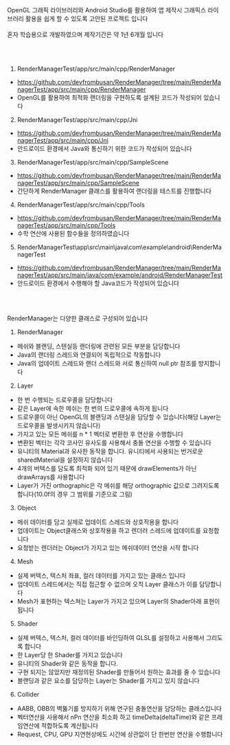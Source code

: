 OpenGL 그래픽 라이브러리와 Android Studio를 활용하여 앱 제작시 그래픽스 라이브러리 활용을 쉽게 할 수 있도록 고안된 프로젝트 입니다
<br/>
<br/>
혼자 학습용으로 개발하였으며 제작기간은 약 1년 6개월 입니다

<br/>
<br/>

1. RenderManagerTest/app/src/main/cpp/RenderManager
- https://github.com/devfrombusan/RenderManager/tree/main/RenderManagerTest/app/src/main/cpp/RenderManager
- OpenGL를 활용하여 최적화 랜더링을 구현하도록 설계된 코드가 작성되어 있습니다

2. RenderManagerTest/app/src/main/cpp/Jni
- https://github.com/devfrombusan/RenderManager/tree/main/RenderManagerTest/app/src/main/cpp/Jni
- 안드로이드 환경에서 Java와 통신하기 위한 코드가 작성되어 있습니다

3. RenderManagerTest/app/src/main/cpp/SampleScene
- https://github.com/devfrombusan/RenderManager/tree/main/RenderManagerTest/app/src/main/cpp/SampleScene
- 간단하게 RenderManager 클래스를 활용하여 랜더링을 테스트를 진행합니다

4. RenderManagerTest/app/src/main/cpp/Tools
- https://github.com/devfrombusan/RenderManager/tree/main/RenderManagerTest/app/src/main/cpp/Tools
- 수학 연산에 사용된 함수들을 정의하였습니다

5. RenderManagerTest\app\src\main\java\com\example\android\RenderManagerTest
- https://github.com/devfrombusan/RenderManager/tree/main/RenderManagerTest/app/src/main/java/com/example/android/RenderManagerTest
- 안드로이드 환경에서 수행해야 할 Java코드가 작성되어 있습니다


<br/>
<br/>

RenderManager는 다양한 클래스로 구성되어 있습니다
<br/>
1. RenderManager
- 메쉬와 블랜딩, 스텐실등 랜더링에 관련된 모든 부분을 담당합니다
- Java의 랜더링 스레드와 연결되어 독립적으로 작동합니다
- Java의 업데이트 스레드와 랜더 스레드와 서로 통신하여 null ptr 참조를 방지합니다

2. Layer
- 한 번 수행되는 드로우콜을 담당합니다
- 같은 Layer에 속한 메쉬는 한 번의 드로우콜에 속하게 됩니다
- 드로우콜이 아닌 OpenGL의 블랜딩과 스탠실을 담당할 수 있습니다(해당 Layer는 드로우콜을 발생시키지 않습니다)
- 가지고 있는 모든 메쉬를 n * 1 벡터로 변환한 후 연산을 수행합니다
- 변환된 벡터는 각각 코사인 유사도를 사용해서 충돌 연산을 수행할 수 있습니다
- 유니티의 Material과 유사한 동작을 합니다. 유니티에서 사용되는 번거로운 sharedMaterial을 설정하지 않습니다
- 4개의 버텍스를 담도록 최적화 되어 있기 때문에 drawElements가 아닌 drawArrays를 사용합니다
- Layer가 가진 orthographic은 각 메쉬를 해당 orthographic 값으로 그려지도록 합니다(10.0f의 경우 그 범위를 기준으로 그림)

3. Object
- 메쉬 데이터를 담고 실제로 업데이트 스레드와 상호작용을 합니다
- 업데이트는 Object클래스와 상호작용을 하고 렌더러 스레드에 업데이트를 요청합니다
- 요청받는 렌더러는 Object가 가지고 있는 메쉬데이터 연산을 시작 합니다

4. Mesh
- 실제 버텍스, 텍스처 좌표, 컬러 데이터를 가지고 있는 클래스 입니다
- 업데이트 스레드에서는 직접 접근할 수 없으며 오직 Layer 클래스가 이를 담당합니다
- Mesh가 표현하는 텍스쳐는 Layer가 가지고 있으며 Layer의 Shader아래 표현이 됩니다

5. Shader
- 실제 버텍스, 텍스처, 컬러 데이터를 바인딩하여 GLSL를 설정하고 사용해서 그리도록 합니다
- 한 Layer당 한 Shader를 가지고 있습니다
- 유니티의 Shader와 같은 동작을 합니다.
- 구현 되지는 않았지만 재정의된 Shader를 만들어서 원하는 효과를 줄 수 있습니다
- 블랜딩과 같은 요소를 담당하는 Layer는 Shader를 가지고 있지 않습니다

6. Collider
- AABB, OBB의 벽뚫기를 방지하기 위해 연구된 충돌연산을 담당하는 클래스입니다
- 벡터연산을 사용해서 nPn 연산을 최소화 하고 timeDelta(deltaTime)와 같은 프레임연산에 적합하도록 계산됩니다
- Request, CPU, GPU 지연현상에도 시간에 상관없이 단 한번만 연산을 수행합니다
<br/>
<br/>


